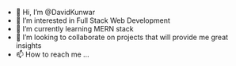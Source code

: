 - 👋 Hi, I’m @DavidKunwar
- 👀 I’m interested in Full Stack Web Development
- 🌱 I’m currently learning MERN stack
- 💞️ I’m looking to collaborate on projects that will provide me great insights
- 📫 How to reach me ...

<!---
DavidKunwar/DavidKunwar is a ✨ special ✨ repository because its `README.md` (this file) appears on your GitHub profile.
You can click the Preview link to take a look at your changes.
--->
